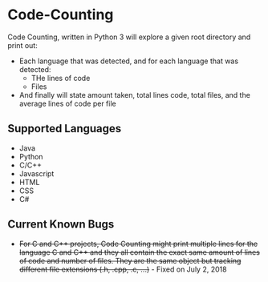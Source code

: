 # Code-Counting

Code Counting, written in Python 3 will explore a given root directory and print out:
* Each language that was detected, and for each language that was detected:
    * THe lines of code
    * Files 
* And finally will state amount taken, total lines code, total files, and the average lines of code per file

## Supported Languages

- Java
- Python 
- C/C++
- Javascript
- HTML
- CSS
- C#

## Current Known Bugs

- ~~For C and C++ projects, Code Counting might print multiple lines for the language C and C++ and they all contain the 
exact same amount of lines of code and number of files. They are the same object but tracking different file 
extensions (.h, .cpp, .c, ...)~~ - Fixed on July 2, 2018